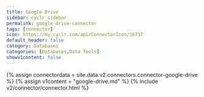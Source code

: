 ```yaml
---
title: Google Drive
sidebar: cyclr_sidebar
permalink: google-drive-connector
tags: [connector]
icon: https://my.cyclr.com/api/ConnectorIcon/16737
default_header: false
category: Databases
categories: [Databases,Data Tools]
showv1content: false
---
```

{% assign connectordata = site.data.v2.connectors.connector-google-drive %}
{% assign v1content = "google-drive.md" %}
{% include v2/connector/connector.html %}	